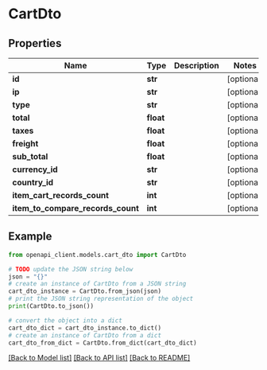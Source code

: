 # CartDto


## Properties

Name | Type | Description | Notes
------------ | ------------- | ------------- | -------------
**id** | **str** |  | [optional] 
**ip** | **str** |  | [optional] 
**type** | **str** |  | [optional] 
**total** | **float** |  | [optional] 
**taxes** | **float** |  | [optional] 
**freight** | **float** |  | [optional] 
**sub_total** | **float** |  | [optional] 
**currency_id** | **str** |  | [optional] 
**country_id** | **str** |  | [optional] 
**item_cart_records_count** | **int** |  | [optional] 
**item_to_compare_records_count** | **int** |  | [optional] 

## Example

```python
from openapi_client.models.cart_dto import CartDto

# TODO update the JSON string below
json = "{}"
# create an instance of CartDto from a JSON string
cart_dto_instance = CartDto.from_json(json)
# print the JSON string representation of the object
print(CartDto.to_json())

# convert the object into a dict
cart_dto_dict = cart_dto_instance.to_dict()
# create an instance of CartDto from a dict
cart_dto_from_dict = CartDto.from_dict(cart_dto_dict)
```
[[Back to Model list]](../README.md#documentation-for-models) [[Back to API list]](../README.md#documentation-for-api-endpoints) [[Back to README]](../README.md)


